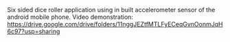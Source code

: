 Six sided dice roller application using in built accelerometer sensor of the android mobile phone.
Video demonstration:
https://drive.google.com/drive/folders/11nggJEZtfMTLFyECeqGvnOonmJqH6c97?usp=sharing
